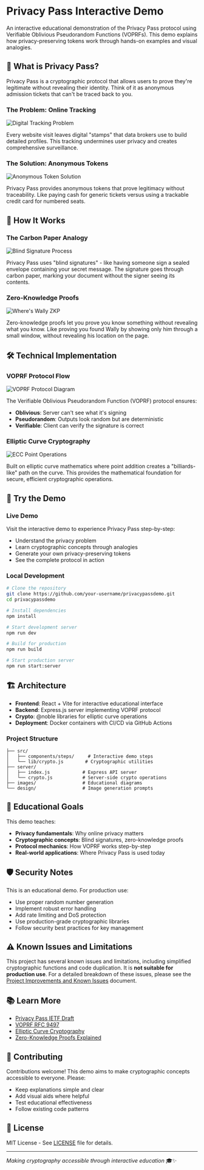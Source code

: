 # Privacy Pass Interactive Demo

An interactive educational demonstration of the Privacy Pass protocol using Verifiable Oblivious Pseudorandom Functions (VOPRFs). This demo explains how privacy-preserving tokens work through hands-on examples and visual analogies.

## 🎯 What is Privacy Pass?

Privacy Pass is a cryptographic protocol that allows users to prove they're legitimate without revealing their identity. Think of it as anonymous admission tickets that can't be traced back to you.

### The Problem: Online Tracking

![Digital Tracking Problem](images/1.1.png)

Every website visit leaves digital "stamps" that data brokers use to build detailed profiles. This tracking undermines user privacy and creates comprehensive surveillance.

### The Solution: Anonymous Tokens

![Anonymous Token Solution](images/1.2.png)

Privacy Pass provides anonymous tokens that prove legitimacy without traceability. Like paying cash for generic tickets versus using a trackable credit card for numbered seats.

## 🔐 How It Works

### The Carbon Paper Analogy

![Blind Signature Process](images/2.1.png)

Privacy Pass uses "blind signatures" - like having someone sign a sealed envelope containing your secret message. The signature goes through carbon paper, marking your document without the signer seeing its contents.

### Zero-Knowledge Proofs

![Where's Wally ZKP](images/2.2.png)

Zero-knowledge proofs let you prove you know something without revealing what you know. Like proving you found Wally by showing only him through a small window, without revealing his location on the page.

## 🛠 Technical Implementation

### VOPRF Protocol Flow

![VOPRF Protocol Diagram](images/3.1.png)

The Verifiable Oblivious Pseudorandom Function (VOPRF) protocol ensures:
- **Oblivious**: Server can't see what it's signing
- **Pseudorandom**: Outputs look random but are deterministic
- **Verifiable**: Client can verify the signature is correct

### Elliptic Curve Cryptography

![ECC Point Operations](images/4.1.png)

Built on elliptic curve mathematics where point addition creates a "billiards-like" path on the curve. This provides the mathematical foundation for secure, efficient cryptographic operations.

## 🚀 Try the Demo

### Live Demo
Visit the interactive demo to experience Privacy Pass step-by-step:
- Understand the privacy problem
- Learn cryptographic concepts through analogies  
- Generate your own privacy-preserving tokens
- See the complete protocol in action

### Local Development

```bash
# Clone the repository
git clone https://github.com/your-username/privacypassdemo.git
cd privacypassdemo

# Install dependencies
npm install

# Start development server
npm run dev

# Build for production
npm run build

# Start production server
npm run start:server
```

## 🏗 Architecture

- **Frontend**: React + Vite for interactive educational interface
- **Backend**: Express.js server implementing VOPRF protocol
- **Crypto**: @noble libraries for elliptic curve operations
- **Deployment**: Docker containers with CI/CD via GitHub Actions

### Project Structure
```
├── src/
│   ├── components/steps/     # Interactive demo steps
│   └── lib/crypto.js        # Cryptographic utilities
├── server/
│   ├── index.js            # Express API server
│   └── crypto.js           # Server-side crypto operations
├── images/                 # Educational diagrams
└── design/                 # Image generation prompts
```

## 🌟 Educational Goals

This demo teaches:
- **Privacy fundamentals**: Why online privacy matters
- **Cryptographic concepts**: Blind signatures, zero-knowledge proofs
- **Protocol mechanics**: How VOPRF works step-by-step
- **Real-world applications**: Where Privacy Pass is used today

## 🛡 Security Notes

This is an educational demo. For production use:
- Use proper random number generation
- Implement robust error handling
- Add rate limiting and DoS protection
- Use production-grade cryptographic libraries
- Follow security best practices for key management

## ⚠️ Known Issues and Limitations

This project has several known issues and limitations, including simplified cryptographic functions and code duplication. It is **not suitable for production use**. For a detailed breakdown of these issues, please see the [Project Improvements and Known Issues](improve.md) document.

## 📚 Learn More

- [Privacy Pass IETF Draft](https://datatracker.ietf.org/doc/draft-ietf-privacypass-architecture/)
- [VOPRF RFC 9497](https://datatracker.ietf.org/doc/rfc9497/)
- [Elliptic Curve Cryptography](https://blog.cloudflare.com/a-relatively-easy-to-understand-primer-on-elliptic-curve-cryptography/)
- [Zero-Knowledge Proofs Explained](https://blog.cloudflare.com/zero-knowledge-proofs-explained/)

## 🤝 Contributing

Contributions welcome! This demo aims to make cryptographic concepts accessible to everyone. Please:
- Keep explanations simple and clear
- Add visual aids where helpful
- Test educational effectiveness
- Follow existing code patterns

## 📄 License

MIT License - See [LICENSE](LICENSE) file for details.

---

*Making cryptography accessible through interactive education* 🎓✨
